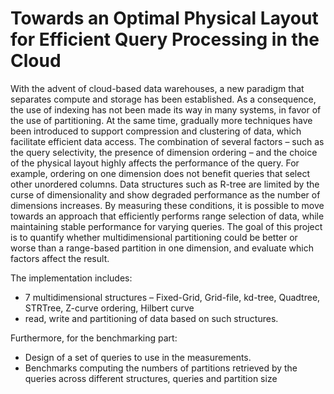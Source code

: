 # Towards an Optimal Physical Layout for Efficient Query Processing in the Cloud

With the advent of cloud-based data warehouses, a new paradigm that separates compute and storage has been established. As a consequence, the use of indexing has not been made its way in many systems, in favor of the use of partitioning. At the same time, gradually more techniques have been introduced to support compression and clustering of data, which facilitate efficient data access. The combination of several factors – such as the query selectivity, the presence of dimension ordering – and the choice of the physical layout highly affects the performance of the query. For example, ordering on one dimension does not benefit queries that select other unordered columns. Data structures such as R-tree are limited by the curse of dimensionality and show degraded performance as the number of dimensions increases. By measuring these conditions, it is possible to move towards an approach that efficiently performs range selection of data, while maintaining stable performance for varying queries.
The goal of this project is to quantify whether multidimensional partitioning could be better or worse than a range-based partition in one dimension, and evaluate which factors affect the result.

The implementation includes:
- 7 multidimensional structures – Fixed-Grid, Grid-file, kd-tree, Quadtree, STRTree, Z-curve ordering, Hilbert curve 
- read, write and partitioning of data based on such structures.

Furthermore, for the benchmarking part:
- Design of a set of queries to use in the measurements. 
- Benchmarks computing the numbers of partitions retrieved by the queries across different structures, queries and partition size
